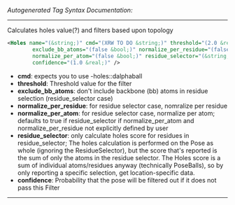 <!-- THIS IS AN AUTOGENERATED FILE: Don't edit it directly, instead change the schema definition in the code itself. -->

_Autogenerated Tag Syntax Documentation:_

---
Calculates holes value(?) and filters based upon topology

```xml
<Holes name="(&string;)" cmd="(XRW TO DO &string;)" threshold="(2.0 &real;)"
        exclude_bb_atoms="(false &bool;)" normalize_per_residue="(false &bool;)"
        normalize_per_atom="(false &bool;)" residue_selector="(&string;)"
        confidence="(1.0 &real;)" />
```

-   **cmd**: expects you to use -holes::dalphaball
-   **threshold**: Threshold value for the filter
-   **exclude_bb_atoms**: don't include backbone (bb) atoms in residue selection (residue_selector case)
-   **normalize_per_residue**: for residue selector case, nomralize per residue
-   **normalize_per_atom**: for residue selector case, normalize per atom; defaults to true if residue_selector if normalize_per_atom and normalize_per_residue not explicitly defined by user
-   **residue_selector**: only calculate holes score for residues in residue_selector; The holes calculation is performed on the Pose as whole (ignoring the ResidueSelector), but the score that's reported is the sum of only the atoms in the residue selector.  The Holes score is a sum of individual atoms/residues anyway (technically PoseBalls), so by only reporting a specific selection, get location-specific data.
-   **confidence**: Probability that the pose will be filtered out if it does not pass this Filter

---
